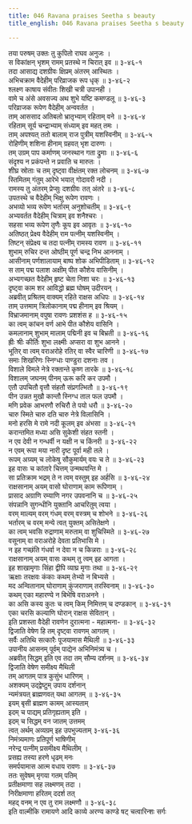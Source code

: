 ```yaml
---
title: 046 Ravana praises Seetha s beauty
title_english: 046 Ravana praises Seetha s beauty

---
```

तया परुषम् उक्तः तु कुपितो राघव अनुजः ।  
स विकांक्षन् भृशम् रामम् प्रतस्थे न चिरात् इव ॥ ३-४६-१  
तदा आसाद्य दशग्रीवः क्षिप्रम् अंतरम् आस्थितः ।  
अभिचक्राम वैदेहीम् परिव्राजक रूप धृक् ॥ ३-४६-२  
श्लक्ष्ण काषाय संवीतः शिखी चत्री उपानही ।  
वामे च अंसे अवसज्य अथ शुभे यष्टि कमण्डलू ॥ ३-४६-३  
परिव्राजक रूपेण वैदेहीम् अन्ववर्तत ।  
ताम् आससाद अतिबलो भ्रातृभ्याम् रहिताम् वने ॥ ३-४६-४  
रहिताम् सूर्य चन्द्राभ्याम् संध्याम् इव महत् तमः ।  
ताम् अपश्यत् ततो बालाम् राज पुत्रीम् यशस्विनीम् ॥ ३-४६-५  
रोहिणीम् शशिना हीनाम् ग्रहवत् भृश दारुणः ।  
तम् उग्रम् पाप कर्माणम् जनस्थान गता द्रुमाः ॥ ३-४६-६  
संदृश्य न प्रकंपन्ते न प्रवाति च मारुतः ।  
शीघ्र स्रोताः च तम् दृष्ट्वा वीक्षंतम् रक्त लोचनम् ॥ ३-४६-७  
स्तिमितम् गंतुम् आरेभे भयात् गोदावरी नदी ।  
रामस्य तु अंतरम् प्रेप्सुः दशग्रीवः तत् अंतरे ॥ ३-४६-८  
उपतस्थे च वैदेहीम् भिक्षु रूपेण रावणः ।  
अभव्यो भव्य रूपेण भर्तारम् अनुशोचतीम् ॥ ३-४६-९  
अभ्यवर्तत वैदेहीम् चित्राम् इव शनैश्चरः ।  
सहसा भव्य रूपेण तृणैः कूप इव आवृतः ॥ ३-४६-१०  
अतिष्ठत् प्रेक्ष्य वैदेहीम् राम पत्नीम् यशस्विनीम् ।  
तिष्टन् संप्रेक्ष्य च तदा पत्नीम् रामस्य रावण ॥ ३-४६-११  
शुभाम् रुचिर दन्त ओष्ठीम् पूर्ण चन्द्र निभ आननाम् ।  
आसीनाम् पर्णशालायाम् बाष्प शोक अभिपीडिताम् ॥ ३-४६-१२  
स ताम् पद्म पलाश अक्षीम् पीत कौशेय वासिनीम् ।  
अभ्यगच्छत वैदेहीम् हृष्ट चेता निशा चरः ॥ ३-४६-१३  
दृष्ट्वा काम शर आविद्धो ब्रह्म घोषम् उदीरयन् ।  
अब्रवीत् प्रश्रितम् वाक्यम् रहिते राक्षस अधिपः ॥ ३-४६-१४  
ताम् उत्तमाम् त्रिलोकानाम् पद्म हीनाम् इव श्रियम् ।  
विभ्राजमानाम् वपुषा रावणः प्रशशंस ह ॥ ३-४६-१५  
का त्वम् कांचन वर्ण आभे पीत कौशेय वासिनि ।  
कमलानाम् शुभाम् मालाम् पद्मिनी इव च बिभ्रती ॥ ३-४६-१६  
ह्रीः श्रीः कीर्तिः शुभा लक्ष्मीः अप्सरा वा शुभ आनने ।  
भूतिर् वा त्वम् वराअरोहे रतिर् वा स्वैर चारिणी ॥ ३-४६-१७  
समाः शिखरिणः स्निग्धाः पाण्डुरा दशनाः तव ।  
विशाले विमले नेत्रे रक्तान्ते कृष्ण तारके ॥ ३-४६-१८  
विशालम् जघनम् पीनम् ऊरू करि कर उपमौ ।  
एतौ उपचितौ वृत्तौ संहतौ संप्रगल्भितौ ॥ ३-४६-१९  
पीन उन्नत मुखौ कान्तौ स्निग्ध ताल फल उपमौ ।  
मणि प्रवेक आभरणौ रुचिरौ ते पयो धरौ ॥ ३-४६-२०  
चारु स्मिते चारु दति चारु नेत्रे विलासिनि ।  
मनो हरसि मे रामे नदी कूलम् इव अंभसा ॥ ३-४६-२१  
करान्तमित मध्या असि सुकेशी संहत स्तनी ।  
न एव देवी न गन्धर्वी न यक्षी न च किंनरी ॥ ३-४६-२२  
न एवम् रूपा मया नारी दृष्ट पूर्वा मही तले ।  
रूपम् अग्र्यम् च लोकेषु सौकुमार्यम् वयः च ते ॥ ३-४६-२३  
इह वासः च कांतारे चित्तम् उन्मथयन्ति मे ।  
सा प्रतिक्राम भद्रम् ते न त्वम् वस्तुम् इह अर्हसि ॥ ३-४६-२४  
राक्षसानाम् अयम् वासो घोराणाम् काम रूपिणाम् ।  
प्रासाद अग्राणि रम्याणि नगर उपवनानि च ॥ ३-४६-२५  
संपन्नानि सुगन्धीनि युक्तानि आचरितुम् त्वया ।  
वरम् माल्यम् वरम् गंधम् वरम् वस्त्रम् च शोभने ॥ ३-४६-२६  
भर्तारम् च वरम् मन्ये त्वत् युक्तम् असितेक्षणे ।  
का त्वम् भवसि रुद्राणाम् मरुताम् वा शुचिस्मिते ॥ ३-४६-२७  
वसूनाम् वा वराअरोहे देवता प्रतिभासि मे ।  
न इह गच्छंति गंधर्वा न देवा न च किन्नराः ॥ ३-४६-२८  
राक्षसानाम् अयम् वासः कथम् तु त्वम् इह आगता ।  
इह शाखामृगाः सिंहा द्वीपि व्याघ्र मृगाः तथा ॥ ३-४६-२९  
ऋक्षाः तरक्षवः कंकाः कथम् तेभ्यो न बिभ्यसे ।  
मद अन्वितानाम् घोराणाम् कुंजराणाम् तरस्विनाम् ॥ ३-४६-३०  
कथम् एका महारण्ये न बिभेषि वराअनने ।  
का असि कस्य कुतः च त्वम् किम् निमित्तम् च दण्डकान् ॥ ३-४६-३१  
एका चरसि कल्याणि घोरान् राक्षस सेवितान् ।  
इति प्रशस्ता वैदेही रावणेन दुरात्मना - महात्मना- ॥ ३-४६-३२  
द्विजाति वेषेण हि तम् दृष्ट्वा रावणम् आगतम् ।  
सर्वैः अतिथि सत्कारैः पूजयामास मैथिली ॥ ३-४६-३३  
उपानीय आसनम् पूर्वम् पाद्येन अभिनिमंत्र्य च ।  
अब्रवीत् सिद्धम् इति एव तदा तम् सौम्य दर्शनम् ॥ ३-४६-३४  
द्विजाति वेषेण समीक्ष्य मैथिली  
तम् आगतम् पात्र कुसुंभ धारिणम् ।  
अशक्यम् उद्द्वेष्टुम् उपाय दर्शनान्  
न्यमंत्रयत् ब्राह्मणवत् यथा आगतम् ॥ ३-४६-३५  
इयम् बृसी ब्राह्मण कामम् आस्यताम्  
इदम् च पाद्यम् प्रतिगृह्यताम् इति ।  
इदम् च सिद्धम् वन जातम् उत्तमम्  
त्वत् अर्थम् अव्यग्रम् इह उपभुज्यताम् ३-४६-३६  
निमंत्र्यमाणः प्रतिपूर्ण भाषिणीम्  
नरेन्द्र पत्नीम् प्रसमीक्ष्य मैथिलीम् ।  
प्रसह्य तस्या हरणे धृढम् मनः  
समर्पयामास आत्म वधाय रावणः ॥ ३-४६-३७  
ततः सुवेषम् मृगया गतम् पतिम्  
प्रतीक्षमाणा सह लक्ष्मणम् तदा ।  
निरीक्षमाणा हरितम् ददर्श तत्  
महद् वनम् न एव तु राम लक्ष्मणौ ॥ ३-४६-३८  
इति वाल्मीकि रामायणे आदि काव्ये अरण्य काण्डे षट् चत्वारिन्शः सर्गः